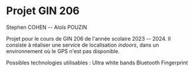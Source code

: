 # Projet GIN 206

Stephen COHEN -- Aloïs POUZIN

Projet pour le cours de GIN 206 de l'année scolaire 2023 -- 2024. Il consiste à
réaliser une service de localisation _indoors_, dans un environnement où le GPS
n'est pas disponible.

Possibles technologies utilisables : 
Ultra white bands
Bluetooth
Fingerprint